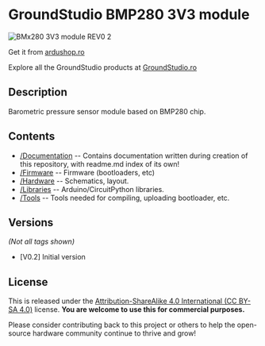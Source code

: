 GroundStudio BMP280 3V3 module
====================================
![BMx280 3V3 module REV0 2](https://github.com/GroundStudio/GroundStudio_BMP280_3V3_module/assets/77836107/acb8c092-a191-4ec9-8b7a-319acd7f5783)

Get it from [ardushop.ro](https://ardushop.ro/ro/home/2512-modul-senzor-presiune-atmosferica-bmp280-3v3-groundstudio.html)

Explore all the GroundStudio products at [GroundStudio.ro](https://groundstudio.ro/)

Description
-------------------
Barometric pressure sensor module based on BMP280 chip.

Contents
-------------------

* [/Documentation](https://github.com/GroundStudio/GroundStudio_BMP280_3V3_module/tree/main/Documentation) -- Contains documentation written during creation of this repository, with readme.md index of its own!
* [/Firmware](https://github.com/GroundStudio/GroundStudio_BMP280_3V3_module/tree/main/Firmware) -- Firmware (bootloaders, etc)
* [/Hardware](https://github.com/GroundStudio/GroundStudio_BMP280_3V3_module/tree/main/Hardware) -- Schematics, layout.
* [/Libraries](https://github.com/GroundStudio/GroundStudio_BMP280_3V3_module/tree/main/Libraries) -- Arduino/CircuitPython libraries. 
* [/Tools](https://github.com/GroundStudio/GroundStudio_BMP280_3V3_module/tree/main) -- Tools needed for compiling, uploading bootloader, etc.

Versions
-------------------
*(Not all tags shown)*
* [V0.2] Initial version

License
-------------------

This is released under the [Attribution-ShareAlike 4.0 International (CC BY-SA 4.0)](https://creativecommons.org/licenses/by-sa/4.0/) license. 
**You are welcome to use this for commercial purposes.**

Please consider contributing back to this project or others to help the open-source hardware community continue to thrive and grow! 
